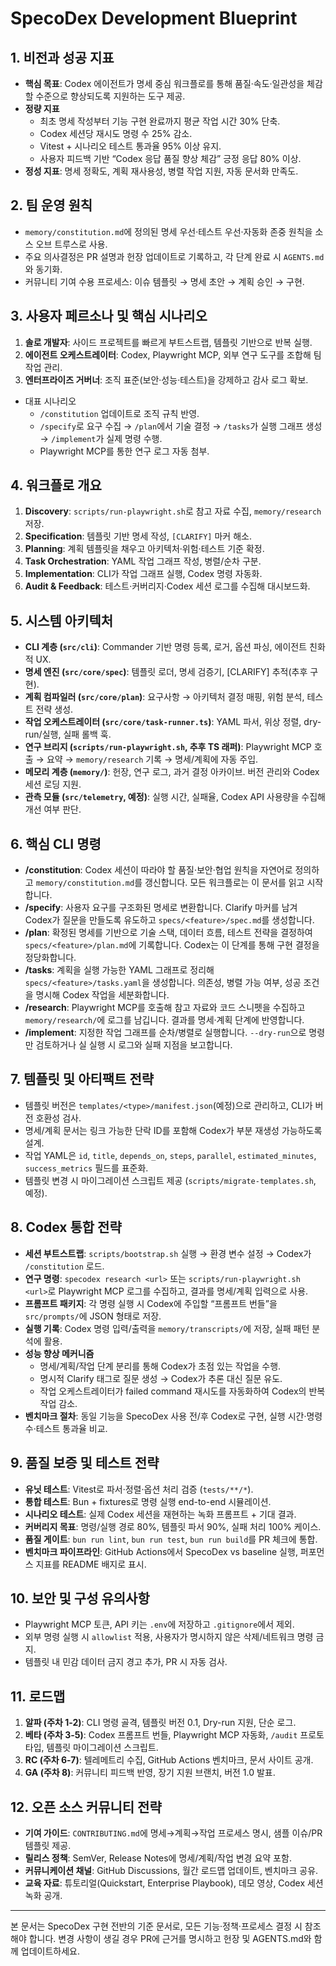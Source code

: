 # SpecoDex Development Blueprint

## 1. 비전과 성공 지표
- **핵심 목표**: Codex 에이전트가 명세 중심 워크플로를 통해 품질·속도·일관성을 체감할 수준으로 향상되도록 지원하는 도구 제공.
- **정량 지표**
  - 최초 명세 작성부터 기능 구현 완료까지 평균 작업 시간 30% 단축.
  - Codex 세션당 재시도 명령 수 25% 감소.
  - Vitest + 시나리오 테스트 통과율 95% 이상 유지.
  - 사용자 피드백 기반 “Codex 응답 품질 향상 체감” 긍정 응답 80% 이상.
- **정성 지표**: 명세 정확도, 계획 재사용성, 병렬 작업 지원, 자동 문서화 만족도.

## 2. 팀 운영 원칙
- `memory/constitution.md`에 정의된 명세 우선·테스트 우선·자동화 존중 원칙을 소스 오브 트루스로 사용.
- 주요 의사결정은 PR 설명과 헌장 업데이트로 기록하고, 각 단계 완료 시 `AGENTS.md`와 동기화.
- 커뮤니티 기여 수용 프로세스: 이슈 템플릿 → 명세 초안 → 계획 승인 → 구현.

## 3. 사용자 페르소나 및 핵심 시나리오
1. **솔로 개발자**: 사이드 프로젝트를 빠르게 부트스트랩, 템플릿 기반으로 반복 실행.
2. **에이전트 오케스트레이터**: Codex, Playwright MCP, 외부 연구 도구를 조합해 팀 작업 관리.
3. **엔터프라이즈 거버너**: 조직 표준(보안·성능·테스트)을 강제하고 감사 로그 확보.
- 대표 시나리오
  - `/constitution` 업데이트로 조직 규칙 반영.
  - `/specify`로 요구 수집 → `/plan`에서 기술 결정 → `/tasks`가 실행 그래프 생성 → `/implement`가 실제 명령 수행.
  - Playwright MCP를 통한 연구 로그 자동 첨부.

## 4. 워크플로 개요
1. **Discovery**: `scripts/run-playwright.sh`로 참고 자료 수집, `memory/research` 저장.
2. **Specification**: 템플릿 기반 명세 작성, `[CLARIFY]` 마커 해소.
3. **Planning**: 계획 템플릿을 채우고 아키텍처·위험·테스트 기준 확정.
4. **Task Orchestration**: YAML 작업 그래프 작성, 병렬/순차 구분.
5. **Implementation**: CLI가 작업 그래프 실행, Codex 명령 자동화.
6. **Audit & Feedback**: 테스트·커버리지·Codex 세션 로그를 수집해 대시보드화.

## 5. 시스템 아키텍처
- **CLI 계층 (`src/cli`)**: Commander 기반 명령 등록, 로거, 옵션 파싱, 에이전트 친화적 UX.
- **명세 엔진 (`src/core/spec`)**: 템플릿 로더, 명세 검증기, [CLARIFY] 추적(추후 구현).
- **계획 컴파일러 (`src/core/plan`)**: 요구사항 → 아키텍처 결정 매핑, 위험 분석, 테스트 전략 생성.
- **작업 오케스트레이터 (`src/core/task-runner.ts`)**: YAML 파서, 위상 정렬, dry-run/실행, 실패 롤백 훅.
- **연구 브리지 (`scripts/run-playwright.sh`, 추후 TS 래퍼)**: Playwright MCP 호출 → 요약 → `memory/research` 기록 → 명세/계획에 자동 주입.
- **메모리 계층 (`memory/`)**: 헌장, 연구 로그, 과거 결정 아카이브. 버전 관리와 Codex 세션 로딩 지원.
- **관측 모듈 (`src/telemetry`, 예정)**: 실행 시간, 실패율, Codex API 사용량을 수집해 개선 여부 판단.

## 6. 핵심 CLI 명령
- **/constitution**: Codex 세션이 따라야 할 품질·보안·협업 원칙을 자연어로 정의하고 `memory/constitution.md`를 갱신합니다. 모든 워크플로는 이 문서를 읽고 시작합니다.
- **/specify**: 사용자 요구를 구조화된 명세로 변환합니다. Clarify 마커를 남겨 Codex가 질문을 만들도록 유도하고 `specs/<feature>/spec.md`를 생성합니다.
- **/plan**: 확정된 명세를 기반으로 기술 스택, 데이터 흐름, 테스트 전략을 결정하여 `specs/<feature>/plan.md`에 기록합니다. Codex는 이 단계를 통해 구현 결정을 정당화합니다.
- **/tasks**: 계획을 실행 가능한 YAML 그래프로 정리해 `specs/<feature>/tasks.yaml`을 생성합니다. 의존성, 병렬 가능 여부, 성공 조건을 명시해 Codex 작업을 세분화합니다.
- **/research**: Playwright MCP를 호출해 참고 자료와 코드 스니펫을 수집하고 `memory/research/`에 로그를 남깁니다. 결과를 명세·계획 단계에 반영합니다.
- **/implement**: 지정한 작업 그래프를 순차/병렬로 실행합니다. `--dry-run`으로 명령만 검토하거나 실 실행 시 로그와 실패 지점을 보고합니다.

## 7. 템플릿 및 아티팩트 전략
- 템플릿 버전은 `templates/<type>/manifest.json`(예정)으로 관리하고, CLI가 버전 호환성 검사.
- 명세/계획 문서는 링크 가능한 단락 ID를 포함해 Codex가 부분 재생성 가능하도록 설계.
- 작업 YAML은 `id`, `title`, `depends_on`, `steps`, `parallel`, `estimated_minutes`, `success_metrics` 필드를 표준화.
- 템플릿 변경 시 마이그레이션 스크립트 제공 (`scripts/migrate-templates.sh`, 예정).

## 8. Codex 통합 전략
- **세션 부트스트랩**: `scripts/bootstrap.sh` 실행 → 환경 변수 설정 → Codex가 `/constitution` 로드.
- **연구 명령**: `specodex research <url>` 또는 `scripts/run-playwright.sh <url>`로 Playwright MCP 로그를 수집하고, 결과를 명세/계획 입력으로 사용.
- **프롬프트 패키지**: 각 명령 실행 시 Codex에 주입할 “프롬프트 번들”을 `src/prompts/`에 JSON 형태로 저장.
- **실행 기록**: Codex 명령 입력/출력을 `memory/transcripts/`에 저장, 실패 패턴 분석에 활용.
- **성능 향상 메커니즘**
  - 명세/계획/작업 단계 분리를 통해 Codex가 초점 있는 작업을 수행.
  - 명시적 Clarify 태그로 질문 생성 → Codex가 추론 대신 질문 유도.
  - 작업 오케스트레이터가 failed command 재시도를 자동화하여 Codex의 반복 작업 감소.
- **벤치마크 절차**: 동일 기능을 SpecoDex 사용 전/후 Codex로 구현, 실행 시간·명령 수·테스트 통과율 비교.

## 9. 품질 보증 및 테스트 전략
- **유닛 테스트**: Vitest로 파서·정렬·옵션 처리 검증 (`tests/**/*`).
- **통합 테스트**: Bun + fixtures로 명령 실행 end-to-end 시뮬레이션.
- **시나리오 테스트**: 실제 Codex 세션을 재현하는 녹화 프롬프트 + 기대 결과.
- **커버리지 목표**: 명령/실행 경로 80%, 템플릿 파서 90%, 실패 처리 100% 케이스.
- **품질 게이트**: `bun run lint`, `bun run test`, `bun run build`를 PR 체크에 통합.
- **벤치마크 파이프라인**: GitHub Actions에서 SpecoDex vs baseline 실행, 퍼포먼스 지표를 README 배지로 표시.

## 10. 보안 및 구성 유의사항
- Playwright MCP 토큰, API 키는 `.env`에 저장하고 `.gitignore`에서 제외.
- 외부 명령 실행 시 `allowlist` 적용, 사용자가 명시하지 않은 삭제/네트워크 명령 금지.
- 템플릿 내 민감 데이터 금지 경고 추가, PR 시 자동 검사.

## 11. 로드맵
1. **알파 (주차 1-2)**: CLI 명령 골격, 템플릿 버전 0.1, Dry-run 지원, 단순 로그.
2. **베타 (주차 3-5)**: Codex 프롬프트 번들, Playwright MCP 자동화, `/audit` 프로토타입, 템플릿 마이그레이션 스크립트.
3. **RC (주차 6-7)**: 텔레메트리 수집, GitHub Actions 벤치마크, 문서 사이트 공개.
4. **GA (주차 8)**: 커뮤니티 피드백 반영, 장기 지원 브랜치, 버전 1.0 발표.

## 12. 오픈 소스 커뮤니티 전략
- **기여 가이드**: `CONTRIBUTING.md`에 명세→계획→작업 프로세스 명시, 샘플 이슈/PR 템플릿 제공.
- **릴리스 정책**: SemVer, Release Notes에 명세/계획/작업 변경 요약 포함.
- **커뮤니케이션 채널**: GitHub Discussions, 월간 로드맵 업데이트, 벤치마크 공유.
- **교육 자료**: 튜토리얼(Quickstart, Enterprise Playbook), 데모 영상, Codex 세션 녹화 공개.

---
본 문서는 SpecoDex 구현 전반의 기준 문서로, 모든 기능·정책·프로세스 결정 시 참조해야 합니다. 변경 사항이 생길 경우 PR에 근거를 명시하고 헌장 및 AGENTS.md와 함께 업데이트하세요.
